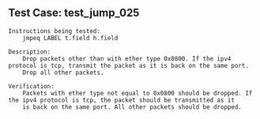 Test Case: test_jump_025
------------------------

    Instructions being tested:
        jmpeq LABEL t.field h.field

    Description:
        Drop packets other than with ether type 0x0800. If the ipv4 protocol is tcp, transmit the packet as it is back on the same port.
        Drop all other packets.

    Verification:
        Packets with ether type not equal to 0x0800 should be dropped. If the ipv4 protocol is tcp, the packet should be transmitted as it
        is back on the same port. All other packets should be dropped.
